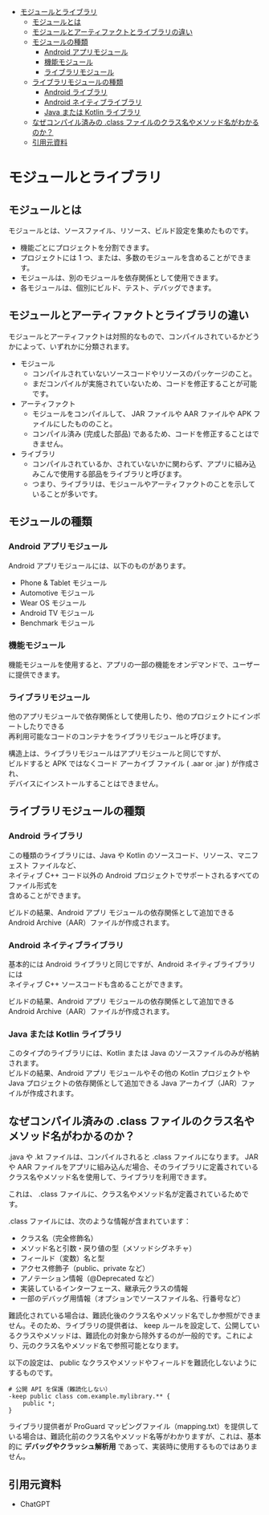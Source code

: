 - [モジュールとライブラリ](#モジュールとライブラリ)
  - [モジュールとは](#モジュールとは)
  - [モジュールとアーティファクトとライブラリの違い](#モジュールとアーティファクトとライブラリの違い)
  - [モジュールの種類](#モジュールの種類)
    - [Android アプリモジュール](#android-アプリモジュール)
    - [機能モジュール](#機能モジュール)
    - [ライブラリモジュール](#ライブラリモジュール)
  - [ライブラリモジュールの種類](#ライブラリモジュールの種類)
    - [Android ライブラリ](#android-ライブラリ)
    - [Android ネイティブライブラリ](#android-ネイティブライブラリ)
    - [Java または Kotlin ライブラリ](#java-または-kotlin-ライブラリ)
  - [なぜコンパイル済みの .class ファイルのクラス名やメソッド名がわかるのか？](#なぜコンパイル済みの-class-ファイルのクラス名やメソッド名がわかるのか)
  - [引用元資料](#引用元資料)


# モジュールとライブラリ

## モジュールとは

モジュールとは、ソースファイル、リソース、ビルド設定を集めたものです。

- 機能ごとにプロジェクトを分割できます。
- プロジェクトには 1 つ、または、多数のモジュールを含めることができます。
- モジュールは、別のモジュールを依存関係として使用できます。
- 各モジュールは、個別にビルド、テスト、デバッグできます。


## モジュールとアーティファクトとライブラリの違い

モジュールとアーティファクトは対照的なもので、コンパイルされているかどうかによって、いずれかに分類されます。

- モジュール
  - コンパイルされていないソースコードやリソースのパッケージのこと。
  - まだコンパイルが実施されていないため、コードを修正することが可能です。
- アーティファクト
  - モジュールをコンパイルして、 JAR ファイルや AAR ファイルや APK ファイルにしたもののこと。
  - コンパイル済み (完成した部品) であるため、コードを修正することはできません。
- ライブラリ
  - コンパイルされているか、されていないかに関わらず、アプリに組み込みこんで使用する部品をライブラリと呼びます。
  - つまり、ライブラリは、モジュールやアーティファクトのことを示していることが多いです。


## モジュールの種類

### Android アプリモジュール

Android アプリモジュールには、以下のものがあります。

- Phone & Tablet モジュール
- Automotive モジュール
- Wear OS モジュール
- Android TV モジュール
- Benchmark モジュール

### 機能モジュール

機能モジュールを使用すると、アプリの一部の機能をオンデマンドで、ユーザーに提供できます。


### ライブラリモジュール

他のアプリモジュールで依存関係として使用したり、他のプロジェクトにインポートしたりできる  
再利用可能なコードのコンテナをライブラリモジュールと呼びます。

構造上は、ライブラリモジュールはアプリモジュールと同じですが、  
ビルドすると APK ではなくコード アーカイブ ファイル ( .aar or .jar ) が作成され、  
デバイスにインストールすることはできません。


## ライブラリモジュールの種類

### Android ライブラリ

この種類のライブラリには、Java や Kotlin のソースコード、リソース、マニフェスト ファイルなど、  
ネイティブ C++ コード以外の Android プロジェクトでサポートされるすべてのファイル形式を  
含めることができます。

ビルドの結果、Android アプリ モジュールの依存関係として追加できる  
Android Archive（AAR）ファイルが作成されます。


### Android ネイティブライブラリ

基本的には Android ライブラリと同じですが、Android ネイティブライブラリには  
ネイティブ C++ ソースコードも含めることができます。

ビルドの結果、Android アプリ モジュールの依存関係として追加できる Android Archive（AAR）ファイルが作成されます。


### Java または Kotlin ライブラリ

このタイプのライブラリには、Kotlin または Java のソースファイルのみが格納されます。  
ビルドの結果、Android アプリ モジュールやその他の Kotlin プロジェクトや  
Java プロジェクトの依存関係として追加できる Java アーカイブ（JAR）ファイルが作成されます。


## なぜコンパイル済みの .class ファイルのクラス名やメソッド名がわかるのか？

.java や .kt ファイルは、コンパイルされると .class ファイルになります。 JAR や AAR ファイルをアプリに組み込んだ場合、そのライブラリに定義されているクラス名やメソッド名を使用して、ライブラリを利用できます。

これは、 .class ファイルに、クラス名やメソッド名が定義されているためです。

.class ファイルには、次のような情報が含まれています：

- クラス名（完全修飾名）
- メソッド名と引数・戻り値の型（メソッドシグネチャ）
- フィールド（変数）名と型
- アクセス修飾子（public、private など）
- アノテーション情報（@Deprecated など）
- 実装しているインターフェース、継承元クラスの情報
- 一部のデバッグ用情報（オプションでソースファイル名、行番号など）

難読化されている場合は、難読化後のクラス名やメソッド名でしか参照ができません。そのため、ライブラリの提供者は、 keep ルールを設定して、公開しているクラスやメソッドは、難読化の対象から除外するのが一般的です。これにより、元のクラス名やメソッド名で参照可能となります。

以下の設定は、 public なクラスやメソッドやフィールドを難読化しないようにするものです。

```proguard
# 公開 API を保護（難読化しない）
-keep public class com.example.mylibrary.** {
    public *;
}
```

ライブラリ提供者が ProGuard マッピングファイル（mapping.txt）を提供している場合は、難読化前のクラス名やメソッド名等がわかりますが、これは、基本的に  **デバッグやクラッシュ解析用** であって、実装時に使用するものではありません。


## 引用元資料

- ChatGPT


